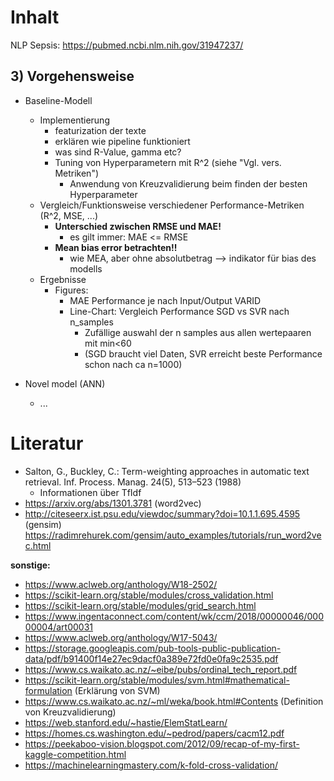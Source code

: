 Inhalt
===


NLP Sepsis: https://pubmed.ncbi.nlm.nih.gov/31947237/


## 3) Vorgehensweise
  * Baseline-Modell
    * Implementierung
      * featurization der texte
      * erklären wie pipeline funktioniert
      * was sind R-Value, gamma etc?
      * Tuning von Hyperparametern mit R^2 (siehe "Vgl. vers. Metriken")
        * Anwendung von Kreuzvalidierung beim finden der besten Hyperparameter
    * Vergleich/Funktionsweise verschiedener Performance-Metriken (R^2, MSE, ...)
      * **Unterschied zwischen RMSE und MAE!**
        * es gilt immer: MAE <= RMSE
      * **Mean bias error betrachten!!**
        * wie MEA, aber ohne absolutbetrag --> indikator für bias des modells
    * Ergebnisse
      * Figures:
        * MAE Performance je nach Input/Output VARID
        * Line-Chart: Vergleich Performance SGD vs SVR nach n_samples
          * Zufällige auswahl der n samples aus allen wertepaaren mit min<60
          * (SGD braucht viel Daten, SVR erreicht beste Performance schon nach ca n=1000)
        
  * Novel model (ANN)
    * ...


Literatur
===
* Salton, G., Buckley, C.: Term-weighting approaches in automatic text retrieval. Inf. Process. Manag. 24(5), 513–523 (1988)
  * Informationen über TfIdf
* https://arxiv.org/abs/1301.3781 (word2vec)
* http://citeseerx.ist.psu.edu/viewdoc/summary?doi=10.1.1.695.4595 (gensim)
https://radimrehurek.com/gensim/auto_examples/tutorials/run_word2vec.html

**sonstige:**

* https://www.aclweb.org/anthology/W18-2502/
* https://scikit-learn.org/stable/modules/cross_validation.html
* https://scikit-learn.org/stable/modules/grid_search.html
* https://www.ingentaconnect.com/content/wk/ccm/2018/00000046/00000004/art00031
* https://www.aclweb.org/anthology/W17-5043/
* https://storage.googleapis.com/pub-tools-public-publication-data/pdf/b91400f14e27ec9dacf0a389e72fd0e0fa9c2535.pdf
* https://www.cs.waikato.ac.nz/~eibe/pubs/ordinal_tech_report.pdf
* https://scikit-learn.org/stable/modules/svm.html#mathematical-formulation (Erklärung von SVM)
* https://www.cs.waikato.ac.nz/~ml/weka/book.html#Contents (Definition von Kreuzvalidierung)
* https://web.stanford.edu/~hastie/ElemStatLearn/
* https://homes.cs.washington.edu/~pedrod/papers/cacm12.pdf
* https://peekaboo-vision.blogspot.com/2012/09/recap-of-my-first-kaggle-competition.html
* https://machinelearningmastery.com/k-fold-cross-validation/